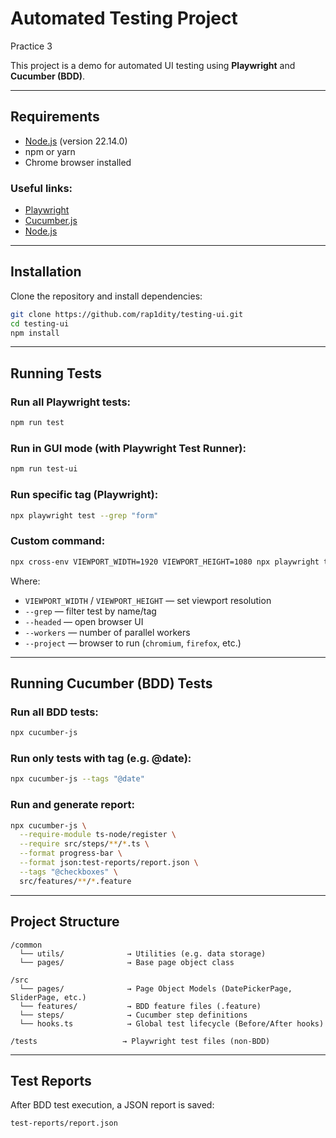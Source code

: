 # Automated Testing Project

Practice 3

This project is a demo for automated UI testing using **Playwright** and **Cucumber (BDD)**.

---

## Requirements

- [Node.js](https://nodejs.org/en/download/) (version 22.14.0)
- npm or yarn
- Chrome browser installed

### Useful links:
- [Playwright](https://playwright.dev/)
- [Cucumber.js](https://cucumber.io/docs/guides/10-minute-tutorial/)
- [Node.js](https://nodejs.org/en)

---

## Installation

Clone the repository and install dependencies:

```bash
git clone https://github.com/rap1dity/testing-ui.git
cd testing-ui
npm install
```

---

## Running Tests

### Run all Playwright tests:
```bash
npm run test
```

### Run in GUI mode (with Playwright Test Runner):
```bash
npm run test-ui
```

### Run specific tag (Playwright):
```bash
npx playwright test --grep "form"
```

### Custom command:
```bash
npx cross-env VIEWPORT_WIDTH=1920 VIEWPORT_HEIGHT=1080 npx playwright test --grep "form" --headed --workers=2 --project='firefox'
```

Where:
- `VIEWPORT_WIDTH` / `VIEWPORT_HEIGHT` — set viewport resolution
- `--grep` — filter test by name/tag
- `--headed` — open browser UI
- `--workers` — number of parallel workers
- `--project` — browser to run (`chromium`, `firefox`, etc.)

---

## Running Cucumber (BDD) Tests

### Run all BDD tests:
```bash
npx cucumber-js
```

### Run only tests with tag (e.g. @date):
```bash
npx cucumber-js --tags "@date"
```

### Run and generate report:
```bash
npx cucumber-js \
  --require-module ts-node/register \
  --require src/steps/**/*.ts \
  --format progress-bar \
  --format json:test-reports/report.json \
  --tags "@checkboxes" \
  src/features/**/*.feature
```

---

## Project Structure

```
/common
  └── utils/              → Utilities (e.g. data storage)
  └── pages/              → Base page object class

/src
  └── pages/              → Page Object Models (DatePickerPage, SliderPage, etc.)
  └── features/           → BDD feature files (.feature)
  └── steps/              → Cucumber step definitions
  └── hooks.ts            → Global test lifecycle (Before/After hooks)

/tests                   → Playwright test files (non-BDD)
```

---

## Test Reports

After BDD test execution, a JSON report is saved:

```
test-reports/report.json
```